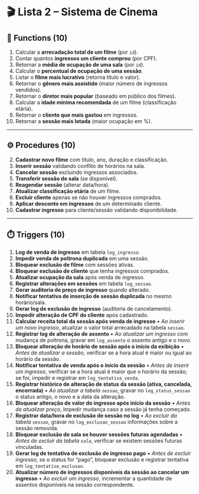 # 🎬 Lista 2 – Sistema de Cinema

## 🔧 Functions (10)

1. Calcular a **arrecadação total de um filme** (por `id`).
2. Contar quantos **ingressos um cliente comprou** (por CPF).
3. Retornar a **média de ocupação de uma sala** (por `id`).
4. Calcular o **percentual de ocupação de uma sessão**.
5. Listar o **filme mais lucrativo** (retorna título e valor).
6. Retornar o **gênero mais assistido** (maior número de ingressos vendidos).
7. Retornar o **diretor mais popular** (baseado em público dos filmes).
8. Calcular a **idade mínima recomendada** de um filme (classificação etária).
9. Retornar o **cliente que mais gastou** em ingressos.
10. Retornar a **sessão mais lotada** (maior ocupação em %).

---

## ⚙️ Procedures (10)

2. **Cadastrar novo filme** com título, ano, duração e classificação.
3. **Inserir sessão** validando conflito de horários na sala.
4. **Cancelar sessão** excluindo ingressos associados.
5. **Transferir sessão de sala** (se disponível).
6. **Reagendar sessão** (alterar data/hora).
7. **Atualizar classificação etária** de um filme.
8. **Excluir cliente** apenas se não houver ingressos comprados.
9. **Aplicar desconto em ingressos** de um determinado cliente.
10. **Cadastrar ingresso** para cliente/sessão validando disponibilidade.

---

## ⏱️ Triggers (10)

1. **Log de venda de ingresso** em tabela `log_ingresso`.
2. **Impedir venda de poltrona duplicada** em uma sessão.
3. **Bloquear exclusão de filme** com sessões ativas.
4. **Bloquear exclusão de cliente** que tenha ingressos comprados.
5. **Atualizar ocupação da sala** após venda de ingresso.
6. **Registrar alterações em sessões** em tabela `log_sessao`.
7. **Gerar auditoria de preço de ingresso** quando alterado.
8. **Notificar tentativa de inserção de sessão duplicada** no mesmo horário/sala.
9. **Gerar log de exclusão de ingresso** (auditoria de cancelamento).
10. **Impedir alteração de CPF do cliente** após cadastrado.
11. **Calcular receita total da sessão após venda de ingresso**
   • *Ao inserir um novo ingresso*, atualizar o valor total arrecadado na tabela `sessao`.
12. **Registrar log de alteração de assento**
   • *Ao atualizar um ingresso* com mudança de poltrona, gravar em `log_assento` o assento antigo e o novo.
13. **Bloquear alteração de horário de sessão após o início da exibição**
   • *Antes de atualizar a sessão*, verificar se a hora atual é maior ou igual ao horário da sessão.
14. **Notificar tentativa de venda após o início da sessão**
   • *Antes de inserir um ingresso*, verificar se a hora atual é maior que o horário da sessão; se for, impedir e registrar em `log_tentativa_venda`.
15. **Registrar histórico de alteração de status da sessão (ativa, cancelada, encerrada)**
   • *Ao atualizar a tabela `sessao`*, gravar no `log_status_sessao` o status antigo, o novo e a data da alteração.
16. **Bloquear alteração de valor do ingresso após início da sessão**
   • *Antes de atualizar preço*, impedir mudança caso a sessão já tenha começado.
17. **Registrar data/hora de exclusão de sessão no log**
   • *Ao excluir da tabela `sessao`*, gravar no `log_exclusao_sessao` informações sobre a sessão removida.
18. **Bloquear exclusão de sala se houver sessões futuras agendadas**
   • *Antes de excluir da tabela `sala`*, verificar se existem sessões futuras vinculadas.
19. **Gerar log de tentativa de exclusão de ingresso pago**
   • *Antes de excluir ingresso*, se o status for “pago”, bloquear exclusão e registrar tentativa em `log_tentativa_exclusao`.
20. **Atualizar número de ingressos disponíveis da sessão ao cancelar um ingresso**
    • *Ao excluir um ingresso*, incrementar a quantidade de assentos disponíveis na sessão correspondente.
